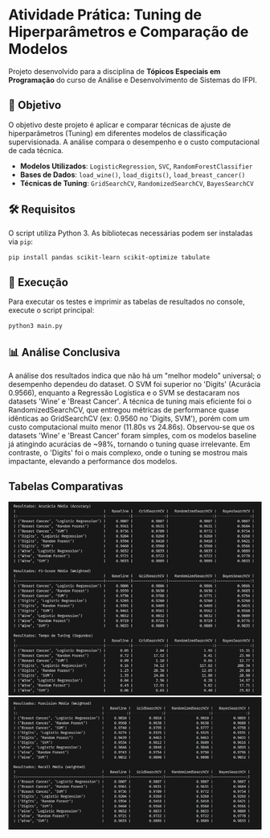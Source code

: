 # Atividade Prática: Tuning de Hiperparâmetros e Comparação de Modelos

Projeto desenvolvido para a disciplina de **Tópicos Especiais em Programação** do curso de Análise e Desenvolvimento de Sistemas do IFPI.

## 🎯 Objetivo

O objetivo deste projeto é aplicar e comparar técnicas de ajuste de hiperparâmetros (Tuning) em diferentes modelos de classificação supervisionada. A análise compara o desempenho e o custo computacional de cada técnica.

* **Modelos Utilizados**: `LogisticRegression`, `SVC`, `RandomForestClassifier`
* **Bases de Dados**: `load_wine()`, `load_digits()`, `load_breast_cancer()`
* **Técnicas de Tuning**: `GridSearchCV`, `RandomizedSearchCV`, `BayesSearchCV`

## 🛠️ Requisitos

O script utiliza Python 3. As bibliotecas necessárias podem ser instaladas via `pip`:

```bash
pip install pandas scikit-learn scikit-optimize tabulate
```

## 🚀 Execução

Para executar os testes e imprimir as tabelas de resultados no console, execute o script principal:
```bash
python3 main.py
```

## 📊 Análise Conclusiva

A análise dos resultados indica que não há um "melhor modelo" universal; o desempenho dependeu do dataset. O SVM foi superior no 'Digits' (Acurácia 0.9566), enquanto a Regressão Logística e o SVM se destacaram nos datasets 'Wine' e 'Breast Cancer'. A técnica de tuning mais eficiente foi o RandomizedSearchCV, que entregou métricas de performance quase idênticas ao GridSearchCV (ex: 0.9560 no 'Digits, SVM'), porém com um custo computacional muito menor (11.80s vs 24.86s). Observou-se que os datasets 'Wine' e 'Breast Cancer' foram simples, com os modelos baseline já atingindo acurácias de ~98%, tornando o tuning quase irrelevante. Em contraste, o 'Digits' foi o mais complexo, onde o tuning se mostrou mais impactante, elevando a performance dos modelos.

## Tabelas Comparativas

![Imagem1](atividade_tuning_hiperparametros/images/img1.jpeg)
![Imagem1](atividade_tuning_hiperparametros/images/img2.jpeg)
